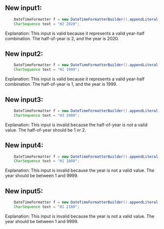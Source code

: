 ## New input1:
```java
    DateTimeFormatter f = new DateTimeFormatterBuilder().appendLiteral('H').appendValue(HALF_OF_YEAR, 1).appendLiteral(' ').appendValue(YEAR).toFormatter();
    CharSequence text = "H2 2020";
```
Explanation: This input is valid because it represents a valid year-half combination. The half-of-year is 2, and the year is 2020.

## New input2:
```java
    DateTimeFormatter f = new DateTimeFormatterBuilder().appendLiteral('H').appendValue(HALF_OF_YEAR, 1).appendLiteral(' ').appendValue(YEAR).toFormatter();
    CharSequence text = "H1 1999";
```
Explanation: This input is valid because it represents a valid year-half combination. The half-of-year is 1, and the year is 1999.

## New input3:
```java
    DateTimeFormatter f = new DateTimeFormatterBuilder().appendLiteral('H').appendValue(HALF_OF_YEAR, 1).appendLiteral(' ').appendValue(YEAR).toFormatter();
    CharSequence text = "H3 2000";
```
Explanation: This input is invalid because the half-of-year is not a valid value. The half-of-year should be 1 or 2.

## New input4:
```java
    DateTimeFormatter f = new DateTimeFormatterBuilder().appendLiteral('H').appendValue(HALF_OF_YEAR, 1).appendLiteral(' ').appendValue(YEAR).toFormatter();
    CharSequence text = "H1 1800";
```
Explanation: This input is invalid because the year is not a valid value. The year should be between 1 and 9999.

## New input5:
```java
    DateTimeFormatter f = new DateTimeFormatterBuilder().appendLiteral('H').appendValue(HALF_OF_YEAR, 1).appendLiteral(' ').appendValue(YEAR).toFormatter();
    CharSequence text = "H1 2100";
```
Explanation: This input is invalid because the year is not a valid value. The year should be between 1 and 9999.
